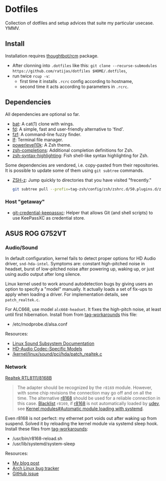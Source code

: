 # Dotfiles

Collection of dotfiles and setup advices that suite my particular usecase. YMMV.

## Install

Installation requires [thoughtbot/rcm](https://github.com/thoughtbot/rcm) package.

 - After clonning into `.dotfiles` like this: `git clone --recurse-submodules https://github.com/ratijas/dotfiles $HOME/.dotfiles`,
 - run twice `rcup -v`:
    * first time it installs `.rcrc` config according to hostname,
    * second time it acts according to parameters in `.rcrc`.

## Dependencies

All dependencies are optional so far.

 - [bat](https://github.com/sharkdp/bat):  A cat(1) clone with wings.
 - [fd](https://github.com/sharkdp/fd): A simple, fast and user-friendly alternative to 'find'.
 - [fzf](https://github.com/junegunn/fzf): A command-line fuzzy finder.
 - [lf](https://github.com/gokcehan/lf): Terminal file manager.
 - [powerlevel10k](https://github.com/romkatv/powerlevel10k): A Zsh theme.
 - [zsh-completions](https://github.com/zsh-users/zsh-completions): Additional completion definitions for Zsh.
 - [zsh-syntax-highlighting](https://github.com/zsh-users/zsh-syntax-highlighting): Fish shell-like syntax highlighting for Zsh.

Some dependencies are vendored, i.e. copy-pasted from their repositories.
It is possible to update some of them using `git subtree` commands.

 - [ZSH-z](https://github.com/agkozak/zsh-z): Jump quickly to directories that you have visited "frecently."
   ```sh
   git subtree pull --prefix=tag-zsh/config/zsh/zshrc.d/50.plugins.d/zsh-z --squash git@github.com:agkozak/zsh-z.git master
   ```

### Host "getaway"

 - [git-credential-keepassxc](https://github.com/frederick888/git-credential-keepassxc): Helper that allows Git (and shell scripts) to use KeePassXC as credential store.

## ASUS ROG G752VT

### Audio/Sound

In default configuration, kernel fails to detect proper options for HD Audio driver, `snd-hda-intel`. Symptoms are: constant high-pitched noise in headset, burst of low-pitched noise after powering up, waking up, or just using audio output after long silence.

Linux kernel used to work around autodetection bugs by giving users an option to specify a "model" manually. It actually loads a set of fix-ups to apply when loading a driver. For implementation details, see `patch_realtek.c`.

For ALC668, use model `alc668-headset`. It fixes the high-pitch noise, at least until first hibernation. Install from from [tag-workarounds](./tag-workarounds) this file:

- /etc/modprobe.d/alsa.conf

Resources:

- [Linux Sound Subsystem Documentation](https://www.kernel.org/doc/html/latest/sound/index.html)
- [HD-Audio Codec-Specific Models](https://www.kernel.org/doc/html/latest/sound/hd-audio/models.html)
- [/kernel/linux/sound/pci/hda/patch_realtek.c](https://git.kernel.org/pub/scm/linux/kernel/git/torvalds/linux.git/tree/sound/pci/hda/patch_realtek.c)

### Network

[Realtek RTL8111/8168B](https://wiki.archlinux.org/index.php/Network_configuration/Ethernet#Realtek_RTL8111/8168B)

> The adapter should be recognized by the `r8169` module. However, with some chip revisions the connection may go off and on all the time. The alternative [r8168](https://www.archlinux.org/packages/?name=r8168) should be used for a reliable connection in this case. [Blacklist](https://wiki.archlinux.org/index.php/Blacklist) `r8169`, if [r8168](https://www.archlinux.org/packages/?name=r8168) is not automatically loaded by [udev](https://wiki.archlinux.org/index.php/Udev), see [Kernel modules#Automatic module loading with systemd](https://wiki.archlinux.org/index.php/Kernel_modules#Automatic_module_loading_with_systemd).

Even r8168 is not perfect: my ethernet port voids out after waking up from suspend. Solved it by reloading the kernel module via systemd sleep hook. Install these files from [tag-workarounds](./tag-workarounds):

- /usr/bin/r8168-reload.sh
- /usr/lib/systemd/system-sleep

Resources:

- [My blog post](https://t.me/ratijas_life/108)
- [Arch Linux bug tracker](https://bugs.archlinux.org/task/67314)
- [GitHub issue](https://github.com/mtorromeo/r8168/issues/30)

